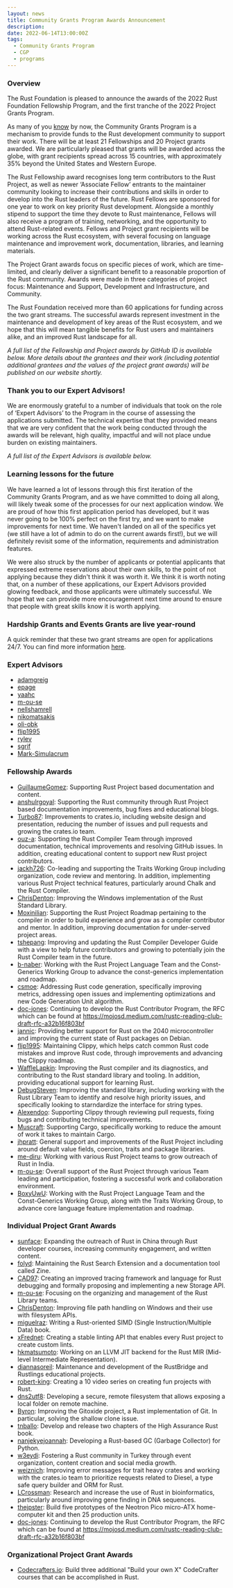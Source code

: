 ```yaml
---
layout: news
title: Community Grants Program Awards Announcement
description:
date: 2022-06-14T13:00:00Z
tags:
  - Community Grants Program
  - CGP
  - programs
---
```


### Overview

The Rust Foundation is pleased to announce the awards of the 2022 Rust Foundation Fellowship Program, and the first tranche of the 2022 Project Grants Program.

As many of you [know](https://foundation.rust-lang.org/news/2021-12-09-news-rust-foundation-to-launch-community-grants-program/) by now, the Community Grants Program is a mechanism to provide funds to the Rust development community to support their work. There will be at least 21 Fellowships and 20 Project grants awarded. We are particularly pleased that grants will be awarded across the globe, with grant recipients spread across 15 countries, with approximately 35% beyond the United States and Western Europe.

The Rust Fellowship award recognises long term contributors to the Rust Project, as well as newer ‘Associate Fellow’ entrants to the maintainer community looking to increase their contributions and skills in order to develop into the Rust leaders of the future. Rust Fellows are sponsored for one year to work on key priority Rust development. Alongside a monthly stipend to support the time they devote to Rust maintenance, Fellows will also receive a program of training, networking, and the opportunity to attend Rust-related events. Fellows and Project grant recipients will be working across the Rust ecosystem, with several focusing on language maintenance and improvement work, documentation, libraries, and learning materials.

The Project Grant awards focus on specific pieces of work, which are time-limited, and clearly deliver a significant benefit to a reasonable proportion of the Rust community. Awards were made in three categories of project focus: Maintenance and Support, Development and Infrastructure, and Community.

The Rust Foundation received more than 60 applications for funding across the two grant streams. The successful awards represent investment in the maintenance and development of key areas of the Rust ecosystem, and we hope that this will mean tangible benefits for Rust users and maintainers alike, and an improved Rust landscape for all.

*A full list of the Fellowship and Project awards by GitHub ID is available below. More details about the grantees and their work (including potential additional grantees and the values of the project grant awards) will be published on our website shortly.*

### Thank you to our Expert Advisors\!

We are enormously grateful to a number of individuals that took on the role of ‘Expert Advisors’ to the Program in the course of assessing the applications submitted. The technical expertise that they provided means that we are very confident that the work being conducted through the awards will be relevant, high quality, impactful and will not place undue burden on existing maintainers.

*A full list of the Expert Advisors is available below.*

### Learning lessons for the future

We have learned a lot of lessons through this first iteration of the Community Grants Program, and as we have committed to doing all along, will likely tweak some of the processes for our next application window. We are proud of how this first application period has developed, but it was never going to be 100% perfect on the first try, and we want to make improvements for next time. We haven't landed on all of the specifics yet (we still have a lot of admin to do on the current awards first\!), but we will definitely revisit some of the information, requirements and administration features.

We were also struck by the number of applicants or potential applicants that expressed extreme reservations about their own skills, to the point of not applying because they didn't think it was worth it. We think it is worth noting that, on a number of these applications, our Expert Advisors provided glowing feedback, and those applicants were ultimately successful. We hope that we can provide more encouragement next time around to ensure that people with great skills know it is worth applying.

### Hardship Grants and Events Grants are live year-round

A quick reminder that these two grant streams are open for applications 24/7. You can find more information [here](https://foundation.rust-lang.org/grants/).

### Expert Advisors

* [adamgreig](https://github.com/adamgreig/)
* [epage](https://github.com/epage)
* [yaahc](https://github.com/yaahc/)
* [m-ou-se](https://github.com/m-ou-se/)
* [nellshamrell](https://github.com/nellshamrell)
* [nikomatsakis](https://github.com/nikomatsakis)
* [oli-obk](https://github.com/oli-obk)
* [flip1995](https://github.com/flip1995)
* [rylev](https://github.com/rylev)
* [sgrif](https://github.com/sgrif)
* [Mark-Simulacrum](https://github.com/Mark-Simulacrum)

### Fellowship Awards

* [GuillaumeGomez](https://github.com/GuillaumeGomez)\: Supporting Rust Project based documentation and content.
* [anshulrgoyal](https://github.com/anshulrgoyal/)\: Supporting the Rust community through Rust Project based documentation improvements, bug fixes and educational blogs.
* [Turbo87](https://github.com/Turbo87/)\: Improvements to crates.io, including website design and presentation, reducing the number of issues and pull requests and growing the crates.io team.
* [ouz-a](https://github.com/ouz-a)\: Supporting the Rust Compiler Team through improved documentation, technical improvements and resolving GitHub issues. In addition, creating educational content to support new Rust project contributors.
* [jackh726](https://github.com/jackh726)\: Co-leading and supporting the Traits Working Group including organization, code review and mentoring. In addition, implementing various Rust Project technical features, particularly around Chalk and the Rust Compiler.
* [ChrisDenton](https://github.com/ChrisDenton)\: Improving the Windows implementation of the Rust Standard Library.
* [Moxinilian](https://github.com/Moxinilian)\: Supporting the Rust Project Roadmap pertaining to the compiler in order to build experience and grow as a compiler contributor and mentor. In addition, improving documentation for under-served project areas.
* [tshepang](https://github.com/tshepang)\: Improving and updating the Rust Compiler Developer Guide with a view to help future contributors and growing to potentially join the Rust Compiler team in the future.
* [b-naber](https://github.com/b-naber)\: Working with the Rust Project Language Team and the Const-Generics Working Group to advance the const-generics implementation and roadmap.
* [csmoe](https://github.com/csmoe)\: Addressing Rust code generation, specifically improving metrics, addressing open issues and implementing optimizations and new Code Generation Unit algorithm.
* [doc-jones](https://github.com/doc-jones)\: Continuing to develop the Rust Contributor Program, the RFC which can be found at https://mojosd.medium.com/rustc-reading-club-draft-rfc-a32b16f803bf
* [jannic](https://github.com/jannic/)\: Providing better support for Rust on the 2040 microcontroller and improving the current state of Rust packages on Debian.
* [flip1995](https://github.com/flip1995)\: Maintaining Clippy, which helps catch common Rust code mistakes and improve Rust code, through improvements and advancing the Clippy roadmap.
* [WaffleLapkin](https://github.com/WaffleLapkin)\: Improving the Rust compiler and its diagnostics, and contributing to the Rust standard library and tooling. In addition, providing educational support for learning Rust.
* [DebugSteven](https://github.com/DebugSteven)\: Improving the standard library, including working with the Rust Library Team to identify and resolve high priority issues, and specifically looking to starndardize the interface for string types.
* [Alexendoo](https://github.com/Alexendoo)\: Supporting Clippy through reviewing pull requests, fixing bugs and contributing technical improvements.
* [Muscraft](https://github.com/Muscraft)\: Supporting Cargo, specifically working to reduce the amount of work it takes to maintain Cargo.
* [jhpratt](https://github.com/jhpratt)\: General support and improvements of the Rust Project including around default value fields, coercion, traits and package libraries.
* [me-diru](https://github.com/me-diru)\: Working with various Rust Project teams to grow outreach of Rust in India.
* [m-ou-se](https://github.com/m-ou-se/)\: Overall support of the Rust Project through various Team leading and participation, fostering a successful work and collaboration environment.
* [BoxyUwU](https://github.com/BoxyUwU)\: Working with the Rust Project Language Team and the Const-Generics Working Group, along with the Traits Working Group, to advance core language feature implementation and roadmap.

### Individual Project Grant Awards

* [sunface](https://github.com/sunface/)\: Expanding the outreach of Rust in China through Rust developer courses, increasing community engagement, and written content.
* [folyd](https://github.com/folyd)\: Maintaining the Rust Search Extension and a documentation tool called Zine.
* [CAD97](https://github.com/CAD97/)\: Creating an improved tracing framework and language for Rust debugging and formally proposing and implementing a new Storage API.
* [m-ou-se](https://github.com/m-ou-se/)\: Focusing on the organizing and management of the Rust Library teams.
* [ChrisDenton](https://github.com/ChrisDenton)\: Improving file path handling on Windows and their use with filesystem APIs.
* [miguelraz](https://github.com/miguelraz)\: Writing a Rust-oriented SIMD (Single Instruction/Multiple Data) book.
* [xFrednet](https://github.com/xFrednet)\: Creating a stable linting API that enables every Rust project to create custom lints.
* [hkmatsumoto](https://github.com/hkmatsumoto)\: Working on an LLVM JIT backend for the Rust MIR (Mid-level Intermediate Representation).
* [diannasoreil](https://github.com/diannasoreil)\: Maintenance and development of the RustBridge and Rustlings educational projects.
* [robert-king](https://gist.github.com/robert-king)\: Creating a 10 video series on creating fun projects with Rust.
* [dns2utf8](https://github.com/dns2utf8/)\: Developing a secure, remote filesystem that allows exposing a local folder on remote machine.
* [Byron](https://github.com/Byron)\: Improving the Gitoxide project, a Rust implementation of Git. In particular, solving the shallow clone issue.
* [tnballo](https://github.com/tnballo)\: Develop and release two chapters of the High Assurance Rust book.
* [nanjekyejoannah](https://github.com/nanjekyejoannah)\: Developing a Rust-based GC (Garbage Collector) for Python.
* [w3eydi](https://github.com/w3eydi)\: Fostering a Rust community in Turkey through event organization, content creation and social media growth.
* [weiznich](https://github.com/weiznich)\: Improving error messages for trait heavy crates and working with the crates.io team to prioritize requests related to Diesel, a type safe query builder and ORM for Rust.
* [LCrossman](https://github.com/LCrossman)\: Research and increase the use of Rust in bioinformatics, particularly around improving gene finding in DNA sequences.
* [thejpster](https://github.com/thejpster)\: Build five prototypes of the Neotron Pico micro-ATX home-computer kit and then 25 production units.
* [doc-jones](https://github.com/doc-jones)\: Continuing to develop the Rust Contributor Program, the RFC which can be found at https://mojosd.medium.com/rustc-reading-club-draft-rfc-a32b16f803bf

### Organizational Project Grant Awards

* [Codecrafters.io](https://codecrafters.io)\: Build three additional "Build your own X" CodeCrafter courses that can be accomplished in Rust.
